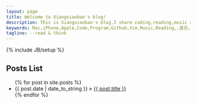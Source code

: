 ```yaml
---
layout: page
title: Welcome to Xiangxiaobao's blog!
description: This is Xiangxiaobao's blog.I share coding,reading,music and some thoughts about life here.
keywords: Mac,iPhone,Apple,Code,Program,Github,Vim,Music,Reading,,音乐，编程，读书，阅读
tagline: --read & think
---
```

{% include JB/setup %}
    
## Posts List

<ul class="posts">
  {% for post in site.posts %}
    <li><span>{{ post.date | date_to_string }}</span> &raquo; <a href="{{ BASE_PATH }}{{ post.url }}">{{ post.title }}</a></li>
  {% endfor %}
</ul>
